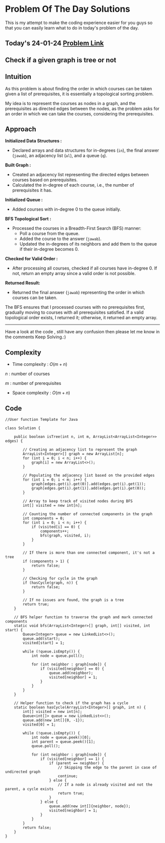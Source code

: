 # Problem Of The Day Solutions

This is my attempt to make the coding experience easier for you guys so that you can easily learn what to do in today's problem of the day.

## Today's 24-01-24 [Problem Link](https://www.geeksforgeeks.org/problems/is-it-a-tree/1)
## Check if a given graph is tree or not

## Intuition
As this problem is about finding the order in which courses can be taken given a list of prerequisites, it is essentially a topological sorting problem.

My idea is to represent the courses as nodes in a graph, and the prerequisites as directed edges between the nodes, as the problem asks for an order in which we can take the courses, considering the prerequisites.

## Approach

**Initialized Data Structures :**
- Declared arrays and data structures for in-degrees (`in`), the final answer (`jawab`), an adjacency list (`al`), and a queue (`q`).
   
**Built Graph :**
- Created an adjacency list representing the directed edges between courses based on prerequisites.
- Calculated the in-degree of each course, i.e., the number of prerequisites it has.

**Initialized Queue :**
- Added courses with in-degree 0 to the queue initially.

**BFS Topological Sort :**
- Processed the courses in a Breadth-First Search (BFS) manner:
  - Poll a course from the queue.
  - Added the course to the answer (`jawab`).
  - Updated the in-degrees of its neighbors and add them to the queue if their in-degree becomes 0.

**Checked for Valid Order :**
- After processing all courses, checked if all courses have in-degree 0. If not, return an empty array since a valid order is not possible.

**Returned Result:**
- Returned the final answer (`jawab`) representing the order in which courses can be taken.

The BFS ensures that I processed courses with no prerequisites first, gradually moving to courses with all prerequisites satisfied. If a valid topological order exists, I returned it; otherwise, it returned an empty array.

---
Have a look at the code , still have any confusion then please let me know in the comments
Keep Solving.:)

## Complexity
- Time complexity : $O(m + n)$
<!-- Add your time complexity here, e.g. $$O())$$ -->
$n$ : number of courses

$m$ : number of prerequisites

- Space complexity : $O(m + n)$
<!-- Add your space complexity here, e.g. $$O(n)$$ -->

## Code 
```
//User function Template for Java

class Solution {

    public boolean isTree(int n, int m, ArrayList<ArrayList<Integer>> edges) {
        
        // Creating an adjacency list to represent the graph
        ArrayList<Integer>[] graph = new ArrayList[n];
        for (int i = 0; i < n; i++) {
            graph[i] = new ArrayList<>();
        }

        // Populating the adjacency list based on the provided edges
        for (int i = 0; i < m; i++) {
            graph[edges.get(i).get(0)].add(edges.get(i).get(1));
            graph[edges.get(i).get(1)].add(edges.get(i).get(0));
        }

        // Array to keep track of visited nodes during BFS
        int[] visited = new int[n];

        // Counting the number of connected components in the graph
        int components = 0;
        for (int i = 0; i < n; i++) {
            if (visited[i] == 0) {
                components++;
                bfs(graph, visited, i);
            }
        }

        // If there is more than one connected component, it's not a tree
        if (components > 1) {
            return false;
        }

        // Checking for cycle in the graph
        if (hasCycle(graph, n)) {
            return false;
        }

        // If no issues are found, the graph is a tree
        return true;
    }

    // BFS helper function to traverse the graph and mark connected components
    static void bfs(ArrayList<Integer>[] graph, int[] visited, int start) {
        Queue<Integer> queue = new LinkedList<>();
        queue.add(start);
        visited[start] = 1;

        while (!queue.isEmpty()) {
            int node = queue.poll();

            for (int neighbor : graph[node]) {
                if (visited[neighbor] == 0) {
                    queue.add(neighbor);
                    visited[neighbor] = 1;
                }
            }
        }
    }

    // Helper function to check if the graph has a cycle
    static boolean hasCycle(ArrayList<Integer>[] graph, int n) {
        int[] visited = new int[n];
        Queue<int[]> queue = new LinkedList<>();
        queue.add(new int[]{0, -1});
        visited[0] = 1;

        while (!queue.isEmpty()) {
            int node = queue.peek()[0];
            int parent = queue.peek()[1];
            queue.poll();

            for (int neighbor : graph[node]) {
                if (visited[neighbor] == 1) {
                    if (parent == neighbor) {
                        // Skipping the edge to the parent in case of undirected graph
                        continue;
                    } else {
                        // If a node is already visited and not the parent, a cycle exists
                        return true;
                    }
                } else {
                    queue.add(new int[]{neighbor, node});
                    visited[neighbor] = 1;
                }
            }
        }
        return false;
    }
}

```


